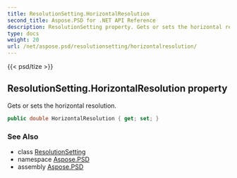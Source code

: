 ```yaml
---
title: ResolutionSetting.HorizontalResolution
second_title: Aspose.PSD for .NET API Reference
description: ResolutionSetting property. Gets or sets the horizontal resolution
type: docs
weight: 20
url: /net/aspose.psd/resolutionsetting/horizontalresolution/
---
```

{{< psd/tize >}}
## ResolutionSetting.HorizontalResolution property

Gets or sets the horizontal resolution.

```csharp
public double HorizontalResolution { get; set; }
```

### See Also

* class [ResolutionSetting](../)
* namespace [Aspose.PSD](../../../aspose.psd/)
* assembly [Aspose.PSD](../../../)


